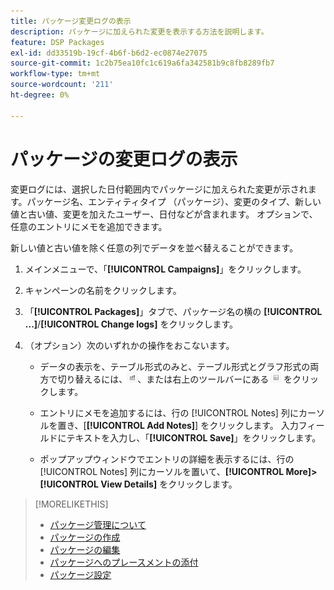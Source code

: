 ```yaml
---
title: パッケージ変更ログの表示
description: パッケージに加えられた変更を表示する方法を説明します。
feature: DSP Packages
exl-id: dd33519b-19cf-4b6f-b6d2-ec0874e27075
source-git-commit: 1c2b75ea10fc1c619a6fa342581b9c8fb8289fb7
workflow-type: tm+mt
source-wordcount: '211'
ht-degree: 0%

---
```


# パッケージの変更ログの表示

変更ログには、選択した日付範囲内でパッケージに加えられた変更が示されます。パッケージ名、エンティティタイプ （パッケージ）、変更のタイプ、新しい値と古い値、変更を加えたユーザー、日付などが含まれます。 オプションで、任意のエントリにメモを追加できます。

新しい値と古い値を除く任意の列でデータを並べ替えることができます。

1. メインメニューで、「**[!UICONTROL Campaigns]**」をクリックします。

1. キャンペーンの名前をクリックします。

1. 「**[!UICONTROL Packages]**」タブで、パッケージ名の横の **[!UICONTROL ...]**/**[!UICONTROL Change logs]** をクリックします。

1. （オプション）次のいずれかの操作をおこないます。

   * データの表示を、テーブル形式のみと、テーブル形式とグラフ形式の両方で切り替えるには、![ テーブルとグラフの表示 ](/help/dsp/assets/table-plus-chart-view.png " テーブルとグラフの表示 ")、または右上のツールバーにある ![テーブル表示](/help/dsp/assets/table-view.png "テーブル表示") をクリックします。

   * エントリにメモを追加するには、行の [!UICONTROL Notes] 列にカーソルを置き、[**[!UICONTROL Add Notes]**] をクリックします。 入力フィールドにテキストを入力し、「**[!UICONTROL Save]**」をクリックします。

   * ポップアップウィンドウでエントリの詳細を表示するには、行の [!UICONTROL Notes] 列にカーソルを置いて、**[!UICONTROL More]>[!UICONTROL View Details]** をクリックします。

>[!MORELIKETHIS]
>
>* [ パッケージ管理について ](package-about.md)
>* [ パッケージの作成 ](package-create.md)
>* [ パッケージの編集 ](package-edit.md)
>* [ パッケージへのプレースメントの添付 ](package-attach-placement.md)
>* [ パッケージ設定 ](package-settings.md)
